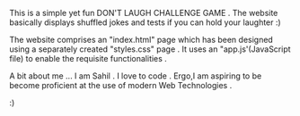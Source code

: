 This is a simple yet fun DON'T LAUGH CHALLENGE GAME .
The website basically displays shuffled jokes and tests if you can hold your laughter :)

The website comprises an "index.html" page which has been designed using a separately created "styles.css" page .
It uses an "app.js'(JavaScript file) to enable the requisite functionalities .


A bit about me ...
I am Sahil .
I love to code .
Ergo,I am aspiring to be become proficient at the use of modern Web Technologies .

:)


